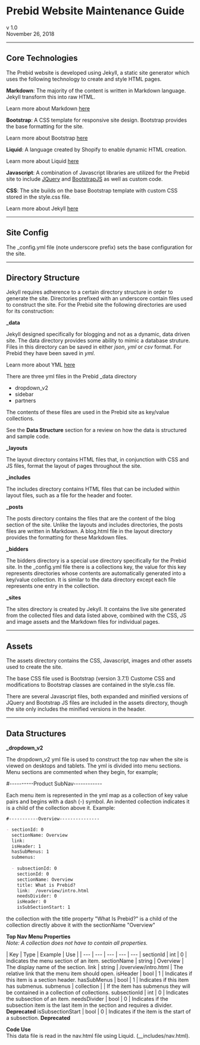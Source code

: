 # Prebid Website Maintenance Guide

v 1.0  
November 26, 2018

***

## Core Technologies

The Prebid website is developed using Jekyll, a static site generator which uses the following technology to create and style HTML pages. 

**Markdown**: The majority of the content is written in Markdown language. Jekyll transform this into raw HTML. 

Learn more about Markdown [here](https://www.markdownguide.org/)

**Bootstrap**: A CSS template for responsive site design. Bootstrap provides the base formatting for the site. 

Learn more about Bootstrap [here](https://getbootstrap.com/docs/4.1/getting-started/introduction/_)

**Liquid**: A language created by Shopify to enable dynamic HTML creation. 

Learn more about Liquid [here](https://help.shopify.com/en/themes/liquid/basics)

**Javascript**: A combination of Javascript libraries are utilized for the Prebid site to include [JQuery](https://jquery.com/) and [BootstrapJS](https://getbootstrap.com/docs/3.3/javascript/) as well as custom code. 

**CSS**: The site builds on the base Bootstrap template with custom CSS stored in the style.css file. 

Learn more about Jekyll [here](https://jekyllrb.com/)

***

## Site Config

The _config.yml file (note underscore prefix) sets the base configuration for the site. 

***

## Directory Structure

Jekyll requires adherence to a certain directory structure in order to generate the site. Directories prefixed with an underscore contain files used to construct the site. For the Prebid site the following directories are used for its construction: 

**_data**  

Jekyll designed specifically for blogging and not as a dynamic, data driven site. The data directory provides some ability to mimic a database struture. Files in this directory can be saved in either *json*, *yml* or *csv* format. For Prebid they have been saved in *yml*. 

Learn more about YML [here](https://yaml.org/start.html)

There are three yml files in the Prebid _data directory

- dropdown_v2
- sidebar
- partners

The contents of these files are used in the Prebid site as key/value collections. 

See the **Data Structure** section for a review on how the data is structured and sample code. 

**_layouts**  

The layout directory contains HTML files that, in conjunction with CSS and JS files, format the layout of pages throughout the site. 

**_includes**

The includes directory contains HTML files that can be included within layout files, such as a file for the header and footer. 

**_posts**  

The posts directory contains the files that are the content of the blog section of the site. Unlike the layouts and includes directories, the posts files are written in Markdown. A blog.html file in the layout directory provides the formatting for these Markdown files. 

**_bidders** 

The bidders directory is a special use directory specifically for the Prebid site. In the _config.yml file there is a collections key, the value for this key represents directories whose contents are automatically generated into a key/value collection. It is similar to the data directory except each file represents one entry in the collection.

**_sites**

The sites directory is created by Jekyll. It contains the live site generated from the collected files and data listed above, combined with the CSS, JS and image assets and the Markdown files for individual pages. 

***

## Assets

The assets directory contains the CSS, Javascript, images and other assets used to create the site. 

The base CSS file used is Bootstrap (version 3.7.1) Custome CSS and modifications to Bootstrap classes are contained in the style.css file. 

There are several Javascript files, both expanded and minified versions of JQuery and Bootstrap JS files are included in the assets directory, though the site only includes the minified versions in the header. 

***

## Data Structures

**_dropdown_v2**

The dropdown_v2 yml file is used to construct the top nav when the site is viewed on desktops and tablets. The yml is divided into menu sections. Menu sections are commented when they begin, for example; 

#----------Product SubNav------------

Each menu item is represented in the yml map as a collection of key value pairs and begins with a dash (-) symbol. An indented collection indicates it is a child of the collection above it. Example: 

```Markdown
#-----------Overview---------------

- sectionId: 0
  sectionName: Overview
  link:
  isHeader: 1
  hasSubMenus: 1
  submenus:
  
  - subsectionId: 0
    sectionId: 0
    sectionName: Overview
    title: What is Prebid?
    link:  /overview/intro.html
    needsDivider: 0
    isHeader: 0
    isSubSectionStart: 1
```

the collection with the title property "What Is Prebid?" is a child of the collection directly above it with the sectionName "Overview"

**Top Nav Menu Properties**  
*Note: A collection does not have to contain all properties.*

| Key | Type | Example | Use |
| --- | --- | --- | --- | --- |
sectionId |  int | 0  | Indicates the menu section of an item.
sectionName |  string | Overview  | The display name of the section. 
link |  string | /overview/intro.html  | The relative link that the menu item should open. 
isHeader | bool | 1 | Indicates if this item is a section header. 
hasSubMenus | bool | 1 | Indicates if this item has submenus. 
submenus | collection | | If the item has submenus they will be contained in a collection of collections. 
subsectionId | int | 0 | Indicates the subsection of an item. 
needsDivider | bool | 0 | Indicates if the subsection item is the last item in the section and requires a divider. **Deprecated**
isSubsectionStart | bool | 0 | Indicates if the item is the start of a subsection. **Deprecated**

**Code Use**  
This data file is read in the nav.html file using Liquid. (__includes/nav.html). 










